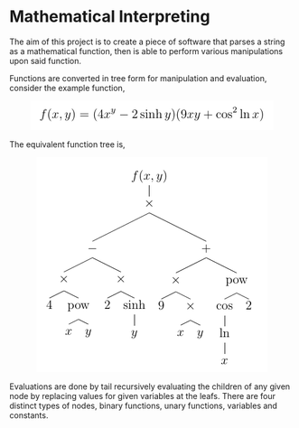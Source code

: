 # Mathematical Interpreting

The aim of this project is to create a piece of software that parses a string as a mathematical function, then is able to 
perform various manipulations upon said function.

Functions are converted in tree form for manipulation and evaluation, consider the example function,

<p align="center">
  <img src="https://raw.githubusercontent.com/DylanCope/Interpreter-Project/master/images/example-func.png" />
</p>

The equivalent function tree is,

<p align="center">
  <img src="https://raw.githubusercontent.com/DylanCope/Interpreter-Project/master/images/example-tree.png" />
</p>

Evaluations are done by tail recursively evaluating the children of any given node by replacing values for given variables at
the leafs.
There are four distinct types of nodes, binary functions, unary functions, variables and constants.
